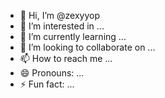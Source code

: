 - 👋 Hi, I’m @zexyyop
- 👀 I’m interested in ...
- 🌱 I’m currently learning ...
- 💞️ I’m looking to collaborate on ...
- 📫 How to reach me ...
- 😄 Pronouns: ...
- ⚡ Fun fact: ...

<!---
zexyyop/zexyyop is a ✨ special ✨ repository because its `README.md` (this file) appears on your GitHub profile.
You can click the Preview link to take a look at your changes.
--->
